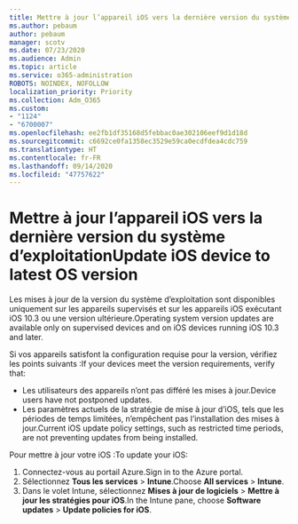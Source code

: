 ```yaml
---
title: Mettre à jour l’appareil iOS vers la dernière version du système d’exploitation
ms.author: pebaum
author: pebaum
manager: scotv
ms.date: 07/23/2020
ms.audience: Admin
ms.topic: article
ms.service: o365-administration
ROBOTS: NOINDEX, NOFOLLOW
localization_priority: Priority
ms.collection: Adm_O365
ms.custom:
- "1124"
- "6700007"
ms.openlocfilehash: ee2fb1df35168d5febbac0ae302106eef9d1d18d
ms.sourcegitcommit: c6692ce0fa1358ec3529e59ca0ecdfdea4cdc759
ms.translationtype: HT
ms.contentlocale: fr-FR
ms.lasthandoff: 09/14/2020
ms.locfileid: "47757622"
---
```

# <a name="update-ios-device-to-latest-os-version"></a><span data-ttu-id="dace4-102">Mettre à jour l’appareil iOS vers la dernière version du système d’exploitation</span><span class="sxs-lookup"><span data-stu-id="dace4-102">Update iOS device to latest OS version</span></span>

<span data-ttu-id="dace4-103">Les mises à jour de la version du système d’exploitation sont disponibles uniquement sur les appareils supervisés et sur les appareils iOS exécutant iOS 10.3 ou une version ultérieure.</span><span class="sxs-lookup"><span data-stu-id="dace4-103">Operating system version updates are available only on supervised devices and on iOS devices running iOS 10.3 and later.</span></span>

<span data-ttu-id="dace4-104">Si vos appareils satisfont la configuration requise pour la version, vérifiez les points suivants :</span><span class="sxs-lookup"><span data-stu-id="dace4-104">If your devices meet the version requirements, verify that:</span></span>  
- <span data-ttu-id="dace4-105">Les utilisateurs des appareils n’ont pas différé les mises à jour.</span><span class="sxs-lookup"><span data-stu-id="dace4-105">Device users have not postponed updates.</span></span>  
- <span data-ttu-id="dace4-106">Les paramètres actuels de la stratégie de mise à jour d’iOS, tels que les périodes de temps limitées, n’empêchent pas l’installation des mises à jour.</span><span class="sxs-lookup"><span data-stu-id="dace4-106">Current iOS update policy settings, such as restricted time periods, are not preventing updates from being installed.</span></span>

<span data-ttu-id="dace4-107">Pour mettre à jour votre iOS :</span><span class="sxs-lookup"><span data-stu-id="dace4-107">To update your iOS:</span></span>

1. <span data-ttu-id="dace4-108">Connectez-vous au portail Azure.</span><span class="sxs-lookup"><span data-stu-id="dace4-108">Sign in to the Azure portal.</span></span>
2. <span data-ttu-id="dace4-109">Sélectionnez **Tous les services** > **Intune**.</span><span class="sxs-lookup"><span data-stu-id="dace4-109">Choose **All services** > **Intune**.</span></span>
3. <span data-ttu-id="dace4-110">Dans le volet Intune, sélectionnez **Mises à jour de logiciels** > **Mettre à jour les stratégies pour iOS**.</span><span class="sxs-lookup"><span data-stu-id="dace4-110">In the Intune pane, choose **Software updates** > **Update policies for iOS**.</span></span>